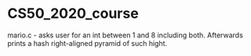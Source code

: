# CS50_2020_course

mario.c - asks user for an int between 1 and 8 including both. Afterwards prints a hash right-aligned pyramid of such hight.
